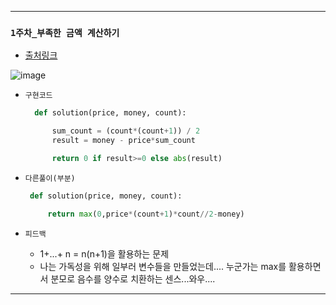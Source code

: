 ---------------------------------------
### `1주차_부족한 금액 계산하기` 

  - [출처링크](https://programmers.co.kr/learn/courses/30/lessons/82612?language=python3)
  
![image](https://user-images.githubusercontent.com/15559593/136037343-088beabe-2b33-4d46-ba7f-e4466c42b64e.png)


  - `구현코드`

    ```Python
      def solution(price, money, count):

          sum_count = (count*(count+1)) / 2 
          result = money - price*sum_count

          return 0 if result>=0 else abs(result)
    ```
    
   - `다른풀이(부분)`

     ```Python
      def solution(price, money, count):

          return max(0,price*(count+1)*count//2-money)
     ```  
    
  - `피드백`

     - 1+...+ n = n(n+1)을 활용하는 문제
     - 나는 가독성을 위해 일부러 변수들을 만들었는데.... 누군가는 max를 활용하면서 분모로 음수를 양수로 치환하는 센스...와우.... 
     
---------------------------------------
